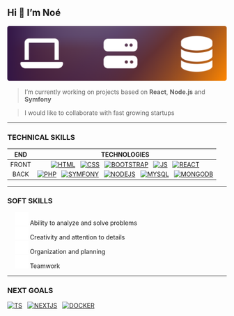## Hi 👋 I’m Noé

![HEADER BACKGOUND](./assets/images/header_background.png)
  
> I’m currently working on projects based on **React**, **Node.js** and **Symfony**

> I would like to collaborate with fast growing startups  

- - -

### TECHNICAL SKILLS

| END | TECHNOLOGIES |
| :---: | :---: |
| FRONT | [![HTML](https://skillicons.dev/icons?i=html)](https://www.w3schools.com/html/) &nbsp; [![CSS](https://skillicons.dev/icons?i=css)](https://www.w3schools.com/css/) &nbsp; [![BOOTSTRAP](https://skillicons.dev/icons?i=bootstrap)](https://getbootstrap.com/) &nbsp; [![JS](https://skillicons.dev/icons?i=js)](https://developer.mozilla.org/en-US/docs/Web/JavaScript) &nbsp; [![REACT](https://skillicons.dev/icons?i=react)](https://react.dev/) |
| BACK | [![PHP](https://skillicons.dev/icons?i=php)](https://www.php.net/) &nbsp; [![SYMFONY](https://skillicons.dev/icons?i=symfony)](https://symfony.com/) &nbsp; [![NODEJS](https://skillicons.dev/icons?i=nodejs)](https://nodejs.org/en) &nbsp; [![MYSQL](https://skillicons.dev/icons?i=mysql)](https://www.mysql.com/) &nbsp; [![MONGODB](https://skillicons.dev/icons?i=mongodb)](https://www.mongodb.com/) |



- - -

### SOFT SKILLS
&emsp; ![](./assets/images/square-check-solid.svg) Ability to analyze and solve problems  
&emsp; ![](./assets/images/square-check-solid.svg) Creativity and attention to details  
&emsp; ![](./assets/images/square-check-solid.svg) Organization and planning  
&emsp; ![](./assets/images/square-check-solid.svg) Teamwork  

- - -

### NEXT GOALS
[![TS](https://skillicons.dev/icons?i=ts)](https://www.typescriptlang.org/)
&nbsp;
[![NEXTJS](https://skillicons.dev/icons?i=nextjs)](https://nextjs.org/)
&nbsp;
[![DOCKER](https://skillicons.dev/icons?i=docker)](https://www.docker.com/)





